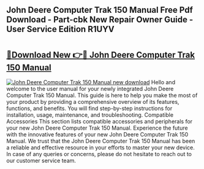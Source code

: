 ## John Deere Computer Trak 150 Manual Free Pdf Download - Part-cbk New Repair Owner Guide - User Service Edition R1UYV

# <h2><a href="http://bc42142.oget.top/?id=John+Deere+Computer+Trak+150+Manual">🔗Download New 👉🔴 John Deere Computer Trak 150 Manual</a></h2>

[![John Deere Computer Trak 150 Manual new download](https://i.imgur.com/5g1atiW.png)](http://bc42142.oget.top/?id=John+Deere+Computer+Trak+150+Manual)
Hello and welcome to the user manual for your newly integrated John Deere Computer Trak 150 Manual. This guide is here to help you make the most of your product by providing a comprehensive overview of its features, functions, and benefits. You will find step-by-step instructions for installation, usage, maintenance, and troubleshooting. Compatible Accessories This section lists compatible accessories and peripherals for your new John Deere Computer Trak 150 Manual. Experience the future with the innovative features of your new John Deere Computer Trak 150 Manual. We trust that the John Deere Computer Trak 150 Manual has been a reliable and effective resource in your efforts to master your new device. In case of any queries or concerns, please do not hesitate to reach out to our customer service team.

